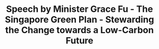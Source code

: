 ---
layout: post
title: "Speech by Minister Grace Fu - The Singapore Green Plan - Stewarding the Change towards a Low-Carbon Future"
file_url: https://www.mse.gov.sg/resource-room/category/2022-03-08-speech-by-minister-grace-fu-at-cos-sgp-joint-segment-2022
---